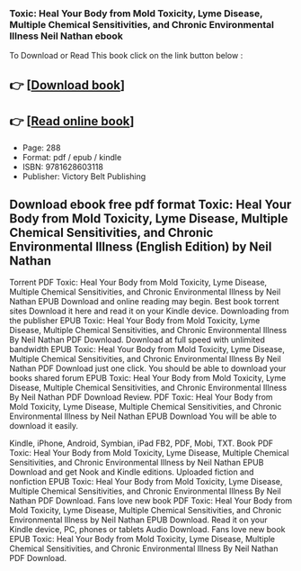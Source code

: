 ### Toxic: Heal Your Body from Mold Toxicity, Lyme Disease, Multiple Chemical Sensitivities, and Chronic Environmental Illness Neil Nathan ebook

To Download or Read This book click on the link button below :

## 👉  [**[Download book](http://get-pdfs.com/download.php?group=book&from=github.com&id=525275&lnk=1081 "Download book")**]

## 👉  [**[Read online book](http://get-pdfs.com/download.php?group=book&from=github.com&id=525275&lnk=1081 "Read online book")**]


* Page: 288
* Format: pdf / epub / kindle
* ISBN: 9781628603118
* Publisher: Victory Belt Publishing



## Download ebook free pdf format Toxic: Heal Your Body from Mold Toxicity, Lyme Disease, Multiple Chemical Sensitivities, and Chronic Environmental Illness  (English Edition) by Neil Nathan


Torrent PDF Toxic: Heal Your Body from Mold Toxicity, Lyme Disease, Multiple Chemical Sensitivities, and Chronic Environmental Illness by Neil Nathan EPUB Download and online reading may begin. Best book torrent sites Download it here and read it on your Kindle device. Downloading from the publisher EPUB Toxic: Heal Your Body from Mold Toxicity, Lyme Disease, Multiple Chemical Sensitivities, and Chronic Environmental Illness By Neil Nathan PDF Download. Download at full speed with unlimited bandwidth EPUB Toxic: Heal Your Body from Mold Toxicity, Lyme Disease, Multiple Chemical Sensitivities, and Chronic Environmental Illness By Neil Nathan PDF Download just one click. You should be able to download your books shared forum EPUB Toxic: Heal Your Body from Mold Toxicity, Lyme Disease, Multiple Chemical Sensitivities, and Chronic Environmental Illness By Neil Nathan PDF Download Review. PDF Toxic: Heal Your Body from Mold Toxicity, Lyme Disease, Multiple Chemical Sensitivities, and Chronic Environmental Illness by Neil Nathan EPUB Download You will be able to download it easily.

Kindle, iPhone, Android, Symbian, iPad FB2, PDF, Mobi, TXT. Book PDF Toxic: Heal Your Body from Mold Toxicity, Lyme Disease, Multiple Chemical Sensitivities, and Chronic Environmental Illness by Neil Nathan EPUB Download and get Nook and Kindle editions. Uploaded fiction and nonfiction EPUB Toxic: Heal Your Body from Mold Toxicity, Lyme Disease, Multiple Chemical Sensitivities, and Chronic Environmental Illness By Neil Nathan PDF Download. Fans love new book PDF Toxic: Heal Your Body from Mold Toxicity, Lyme Disease, Multiple Chemical Sensitivities, and Chronic Environmental Illness by Neil Nathan EPUB Download. Read it on your Kindle device, PC, phones or tablets Audio Download. Fans love new book EPUB Toxic: Heal Your Body from Mold Toxicity, Lyme Disease, Multiple Chemical Sensitivities, and Chronic Environmental Illness By Neil Nathan PDF Download.





